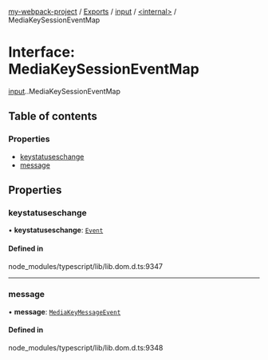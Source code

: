[my-webpack-project](../README.md) / [Exports](../modules.md) / [input](../modules/input.md) / [<internal\>](../modules/input._internal_.md) / MediaKeySessionEventMap

# Interface: MediaKeySessionEventMap

[input](../modules/input.md).[<internal>](../modules/input._internal_.md).MediaKeySessionEventMap

## Table of contents

### Properties

- [keystatuseschange](input._internal_.MediaKeySessionEventMap.md#keystatuseschange)
- [message](input._internal_.MediaKeySessionEventMap.md#message)

## Properties

### keystatuseschange

• **keystatuseschange**: [`Event`](../modules/input._internal_.md#event)

#### Defined in

node_modules/typescript/lib/lib.dom.d.ts:9347

___

### message

• **message**: [`MediaKeyMessageEvent`](../modules/input._internal_.md#mediakeymessageevent)

#### Defined in

node_modules/typescript/lib/lib.dom.d.ts:9348
